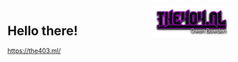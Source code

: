 <img align=right height="70" src="https://github.com/the404devs/the404devs/blob/master/404.png">
 

# Hello there!

https://the403.ml/
